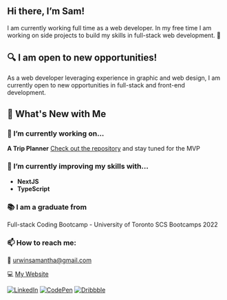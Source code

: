 ## Hi there, I’m Sam!

I am currently working full time as a web developer. In my free time I am working on side projects to build my skills in full-stack web development. 💪


## 🔍 I am open to new opportunities!

As a web developer leveraging experience in graphic and web design, I am currently open to new opportunities in full-stack and front-end development.


## 🌟 What's New with Me

### 🔭 I’m currently working on...
**A Trip Planner** [Check out the repository](https://github.com/samurwin/trouvaille) and stay tuned for the MVP

### 🌱 I’m currently improving my skills with...
* **NextJS**
* **TypeScript**

### 📚 I am a graduate from
Full-stack Coding Bootcamp - University of Toronto SCS Bootcamps 2022

### 📫 How to reach me: 
📩 [urwinsamantha@gmail.com](mailto:urwinsamantha@gmail.com)    

💻 [My Website](https://smudesigns.com)

[![LinkedIn](https://img.shields.io/badge/LinkedIn-0077B5?style=for-the-badge&logo=linkedin&logoColor=white)](https://linkedin.com/in/samanthaurwin)
[![CodePen](https://img.shields.io/badge/Codepen-000000?style=for-the-badge&logo=codepen&logoColor=white)](https://codepen.io/smudesign)
[![Dribbble](https://img.shields.io/badge/Dribbble-EA4C89?style=for-the-badge&logo=dribbble&logoColor=white)](https://dribbble.com/smu-design)
